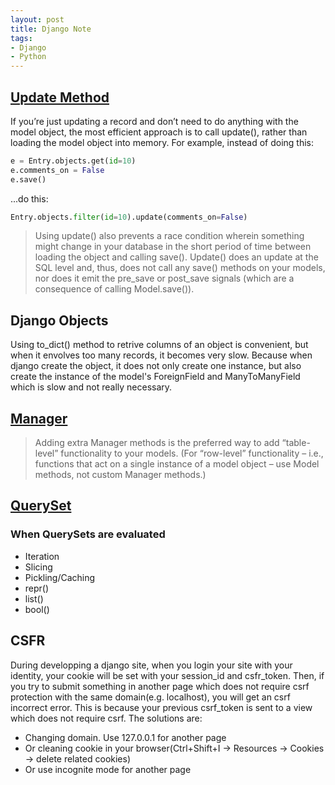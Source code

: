 ```yaml
---
layout: post
title: Django Note
tags:
- Django
- Python
---
```


## [Update Method](https://docs.djangoproject.com/en/1.9/ref/models/querysets/#update)

If you’re just updating a record and don’t need to do anything with the model object, the most efficient approach is to call update(), rather than loading the model object into memory. For example, instead of doing this:
```python
e = Entry.objects.get(id=10)
e.comments_on = False
e.save()
```
...do this:
```python
Entry.objects.filter(id=10).update(comments_on=False)
```

> Using update() also prevents a race condition wherein something might change in your database in the short period of time between loading the object and calling save().
> Update() does an update at the SQL level and, thus, does not call any save() methods on your models, nor does it emit the pre_save or post_save signals (which are a consequence of calling Model.save()).

## Django Objects
Using to_dict() method to retrive columns of an object is convenient, but when it envolves too many records, it becomes very slow. Because when django create the object, it does not only create one instance, but also create the instance of the model's ForeignField and ManyToManyField which is slow and not really necessary.

## [Manager](https://docs.djangoproject.com/en/1.9/topics/db/managers/#adding-extra-manager-methods)
>Adding extra Manager methods is the preferred way to add “table-level” functionality to your models. (For “row-level” functionality – i.e., functions that act on a single instance of a model object – use Model methods, not custom Manager methods.)

## [QuerySet](https://docs.djangoproject.com/en/1.9/ref/models/querysets/)
### When QuerySets are evaluated
* Iteration
* Slicing
* Pickling/Caching
* repr()
* list()
* bool()

## CSFR
During developping a django site, when you login your site with your identity, your cookie will be set with your session_id and csfr_token. Then, if you try to submit something in another page which does not require csrf protection with the same domain(e.g. localhost), you will get an csrf incorrect error. This is because your previous csrf_token is sent to a view which does not require csrf. The solutions are:

* Changing domain. Use 127.0.0.1 for another page
* Or cleaning cookie in your browser(Ctrl+Shift+I -> Resources -> Cookies -> delete related cookies)
* Or use incognite mode for another page
